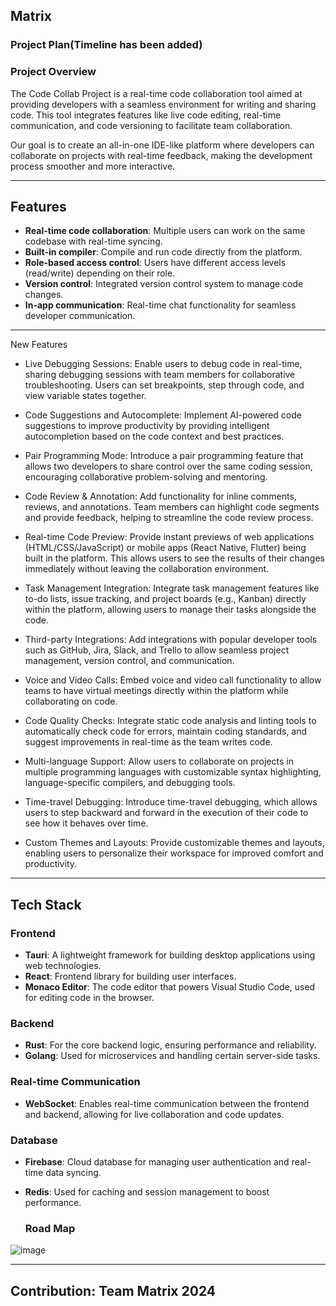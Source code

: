 ## Matrix

### **Project Plan(Timeline has been added)**

### **Project Overview**
The Code Collab Project is a real-time code collaboration tool aimed at providing developers with a seamless environment for writing and sharing code. This tool integrates features like live code editing, real-time communication, and code versioning to facilitate team collaboration.

Our goal is to create an all-in-one IDE-like platform where developers can collaborate on projects with real-time feedback, making the development process smoother and more interactive.

---

## **Features**
- **Real-time code collaboration**: Multiple users can work on the same codebase with real-time syncing.
- **Built-in compiler**: Compile and run code directly from the platform.
- **Role-based access control**: Users have different access levels (read/write) depending on their role.
- **Version control**: Integrated version control system to manage code changes.
- **In-app communication**: Real-time chat functionality for seamless developer communication.

---

New Features

- Live Debugging Sessions: Enable users to debug code in real-time, sharing debugging sessions with team members for collaborative troubleshooting. Users can set breakpoints, step through code, and view variable states together.

- Code Suggestions and Autocomplete: Implement AI-powered code suggestions to improve productivity by providing intelligent autocompletion based on the code context and best practices.

- Pair Programming Mode: Introduce a pair programming feature that allows two developers to share control over the same coding session, encouraging collaborative problem-solving and mentoring.

- Code Review & Annotation: Add functionality for inline comments, reviews, and annotations. Team members can highlight code segments and provide feedback, helping to streamline the code review process.

- Real-time Code Preview: Provide instant previews of web applications (HTML/CSS/JavaScript) or mobile apps (React Native, Flutter) being built in the platform. This allows users to see the results of their changes immediately without leaving the collaboration environment.

- Task Management Integration: Integrate task management features like to-do lists, issue tracking, and project boards (e.g., Kanban) directly within the platform, allowing users to manage their tasks alongside the code.

- Third-party Integrations: Add integrations with popular developer tools such as GitHub, Jira, Slack, and Trello to allow seamless project management, version control, and communication.

- Voice and Video Calls: Embed voice and video call functionality to allow teams to have virtual meetings directly within the platform while collaborating on code.

- Code Quality Checks: Integrate static code analysis and linting tools to automatically check code for errors, maintain coding standards, and suggest improvements in real-time as the team writes code.

- Multi-language Support: Allow users to collaborate on projects in multiple programming languages with customizable syntax highlighting, language-specific compilers, and debugging tools.

- Time-travel Debugging: Introduce time-travel debugging, which allows users to step backward and forward in the execution of their code to see how it behaves over time.

- Custom Themes and Layouts: Provide customizable themes and layouts, enabling users to personalize their workspace for improved comfort and productivity.

---

## **Tech Stack**

### **Frontend**
- **Tauri**: A lightweight framework for building desktop applications using web technologies.
- **React**: Frontend library for building user interfaces.
- **Monaco Editor**: The code editor that powers Visual Studio Code, used for editing code in the browser.

### **Backend**
- **Rust**: For the core backend logic, ensuring performance and reliability.
- **Golang**: Used for microservices and handling certain server-side tasks.

### **Real-time Communication**
- **WebSocket**: Enables real-time communication between the frontend and backend, allowing for live collaboration and code updates.

### **Database**
- **Firebase**: Cloud database for managing user authentication and real-time data syncing.
- **Redis**: Used for caching and session management to boost performance.

  ### **Road Map**
![image](https://github.com/user-attachments/assets/576fc86c-6b8f-4a32-b5cc-43134e4cbdb7)




---

## **Contribution:** Team Matrix 2024

